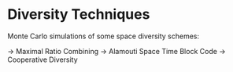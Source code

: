 # Diversity Techniques

Monte Carlo simulations of some space diversity schemes:

-> Maximal Ratio Combining
-> Alamouti Space Time Block Code
-> Cooperative Diversity

